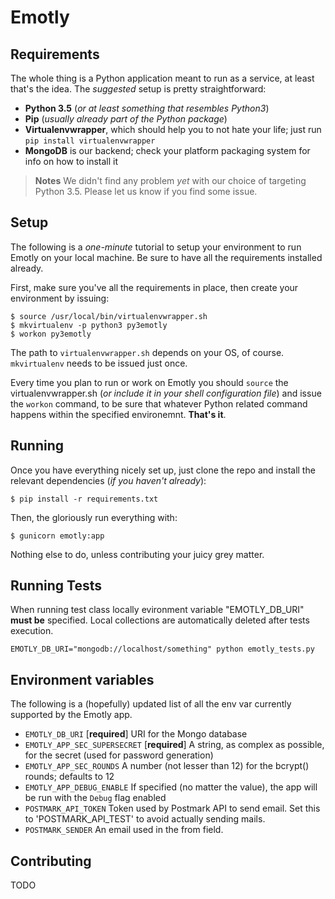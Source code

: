 # Emotly

## Requirements

The whole thing is a Python application meant to run as a service, at least that's the idea. The *suggested* setup is pretty straightforward:

- **Python 3.5** (*or at least something that resembles Python3*)
- **Pip** (*usually already part of the Python package*)
- **Virtualenvwrapper**, which should help you to not hate your life; just run `pip install virtualenvwrapper`
- **MongoDB** is our backend; check your platform packaging system for info on how to install it

> **Notes**
> We didn't find any problem *yet* with our choice of targeting Python 3.5.
> Please let us know if you find some issue.

## Setup

The following is a *one-minute* tutorial to setup your environment to run Emotly on your local machine. Be sure to have all the requirements installed already.

First, make sure you've all the requirements in place, then create your environment by issuing:

```
$ source /usr/local/bin/virtualenvwrapper.sh
$ mkvirtualenv -p python3 py3emotly
$ workon py3emotly
```

The path to `virtualenvwrapper.sh` depends on your OS, of course. `mkvirtualenv` needs to be issued just once.

Every time you plan to run or work on Emotly you should `source` the virtualenvwrapper.sh (*or include it in your shell configuration file*) and issue the `workon` command, to be sure that whatever Python related command happens within the specified environemnt. **That's it**.

## Running

Once you have everything nicely set up, just clone the repo and install the relevant dependencies (*if you haven't already*):
```
$ pip install -r requirements.txt
```
Then, the gloriously run everything with:
```
$ gunicorn emotly:app
```
Nothing else to do, unless contributing your juicy grey matter.

## Running Tests

When running test class locally evironment variable "EMOTLY_DB_URI" **must be** specified. Local collections are automatically deleted after tests execution.
```
EMOTLY_DB_URI="mongodb://localhost/something" python emotly_tests.py
```

## Environment variables
The following is a (hopefully) updated list of all the env var currently supported by the Emotly app.

* `EMOTLY_DB_URI` [**required**] URI for the Mongo database
* `EMOTLY_APP_SEC_SUPERSECRET` [**required**] A string, as complex as possible, for the secret (used for password generation)
* `EMOTLY_APP_SEC_ROUNDS` A number (not lesser than 12) for the bcrypt() rounds; defaults to 12
* `EMOTLY_APP_DEBUG_ENABLE` If specified (no matter the value), the app will be run with the `Debug` flag enabled
* `POSTMARK_API_TOKEN` Token used by Postmark API to send email. Set this to 'POSTMARK_API_TEST' to avoid actually sending mails.
* `POSTMARK_SENDER` An email used in the from field.

## Contributing

TODO

